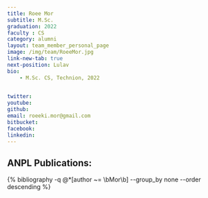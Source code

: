 ```yaml
---
title: Roee Mor
subtitle: M.Sc. 
graduation: 2022
faculty : CS
category: alumni
layout: team_member_personal_page
image: /img/team/RoeeMor.jpg
link-new-tab: true
next-position: Lulav
bio:
    - M.Sc. CS, Technion, 2022
    

twitter: 
youtube: 
github: 
email: roeeki.mor@gmail.com
bitbucket: 
facebook: 
linkedin:
---
```


## ANPL Publications:

{% bibliography -q @*[author ~= \bMor\b] --group_by none --order descending %}
